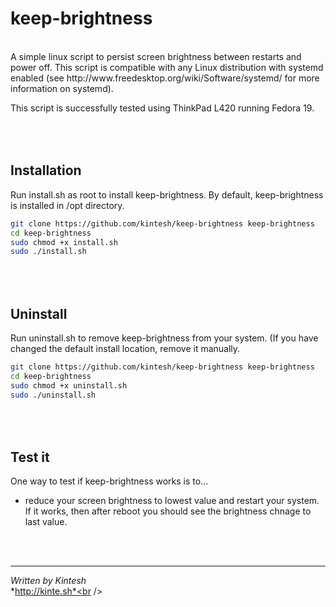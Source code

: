 keep-brightness
===============
<br />
A simple linux script to persist screen brightness between restarts and power off. This script is compatible with any Linux distribution with systemd enabled (see http://www.freedesktop.org/wiki/Software/systemd/ for more information on systemd).

This script is successfully tested using ThinkPad L420 running Fedora 19.

<br /><br />
Installation
---------------------
Run install.sh as root to install keep-brightness. By default, keep-brightness is installed in /opt directory.

```sh
git clone https://github.com/kintesh/keep-brightness keep-brightness
cd keep-brightness
sudo chmod +x install.sh 
sudo ./install.sh
```

<br /><br />
Uninstall
---------
Run uninstall.sh to remove keep-brightness from your system. (If you have changed the default install location, remove it manually.

```sh
git clone https://github.com/kintesh/keep-brightness keep-brightness
cd keep-brightness
sudo chmod +x uninstall.sh 
sudo ./uninstall.sh
```
<br /><br />
Test it
-------
One way to test if keep-brightness works is to...
- reduce your screen brightness to lowest value and restart your system. If it works, then after reboot you should see the brightness chnage to last value.

<br /><br />
- - -
*Written by Kintesh*<br />
*http://kinte.sh*<br />

